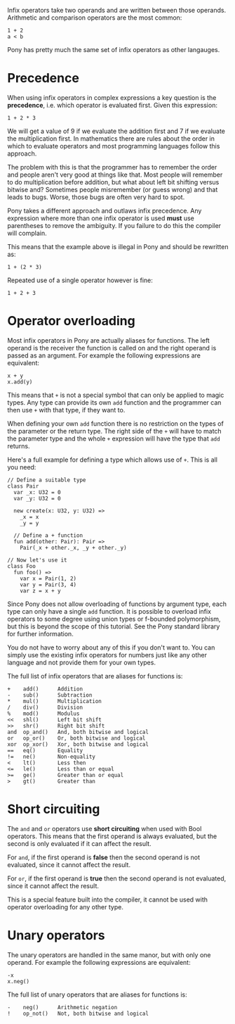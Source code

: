Infix operators take two operands and are written between those operands. Arithmetic and comparison operators are the most common:

```
1 + 2
a < b
```

Pony has pretty much the same set of infix operators as other langauges.

# Precedence

When using infix operators in complex expressions a key question is the __precedence__, i.e. which operator is evaluated first. Given this expression:

```
1 + 2 * 3
```

We will get a value of 9 if we evaluate the addition first and 7 if we evaluate the multiplication first. In mathematics there are rules about the order in which to evaluate operators and most programming languages follow this approach.

The problem with this is that the programmer has to remember the order and people aren't very good at things like that. Most people will remember to do multiplication before addition, but what about left bit shifting versus bitwise and? Sometimes people misremember (or guess wrong) and that leads to bugs. Worse, those bugs are often very hard to spot.

Pony takes a different approach and outlaws infix precedence. Any expression where more than one infix operator is used __must__ use parentheses to remove the ambiguity. If you failure to do this the compiler will complain.

This means that the example above is illegal in Pony and should be rewritten as:

```
1 + (2 * 3)
```

Repeated use of a single operator however is fine:

```
1 + 2 + 3
```

# Operator overloading

Most infix operators in Pony are actually aliases for functions. The left operand is the receiver the function is called on and the right operand is passed as an argument. For example the following expressions are equivalent:

```
x + y
x.add(y)
```

This means that `+` is not a special symbol that can only be applied to magic types. Any type can provide its own `add` function and the programmer can then use `+` with that type, if they want to.

When defining your own `add` function there is no restriction on the types of the parameter or the return type. The right side of the `+` will have to match the parameter type and the whole `+` expression will have the type that `add` returns.

Here's a full example for defining a type which allows use of `+`. This is all you need:

```
// Define a suitable type
class Pair
  var _x: U32 = 0
  var _y: U32 = 0
  
  new create(x: U32, y: U32) =>
    _x = x
	_y = y

  // Define a + function
  fun add(other: Pair): Pair =>
	Pair(_x + other._x, _y + other._y)

// Now let's use it
class Foo
  fun foo() =>
    var x = Pair(1, 2)
	var y = Pair(3, 4)
	var z = x + y
```

Since Pony does not allow overloading of functions by argument type, each type can only have a single `add` function. It is possible to overload infix operators to some degree using union types or f-bounded polymorphism, but this is beyond the scope of this tutorial. See the Pony standard library for further information.

You do not have to worry about any of this if you don't want to. You can simply use the existing infix operators for numbers just like any other language and not provide them for your own types.

The full list of infix operators that are aliases for functions is:

```
+    add()      Addition
-    sub()      Subtraction
*    mul()      Multiplication
/    div()      Division
%    mod()      Modulus
<<   shl()      Left bit shift
>>   shr()      Right bit shift
and  op_and()   And, both bitwise and logical
or   op_or()    Or, both bitwise and logical
xor  op_xor()   Xor, both bitwise and logical
==   eq()       Equality
!=   ne()       Non-equality
<    lt()       Less then
<=   le()       Less than or equal
>=   ge()       Greater than or equal
>    gt()       Greater than
```

# Short circuiting

The `and` and `or` operators use __short circuiting__ when used with Bool operators. This means that the first operand is always evaluated, but the second is only evaluated if it can affect the result.

For `and`, if the first operand is __false__ then the second operand is not evaluated, since it cannot affect the result.

For `or`, if the first operand is __true__ then the second operand is not evaluated, since it cannot affect the result.

This is a special feature built into the compiler, it cannot be used with operator overloading for any other type.

# Unary operators

The unary operators are handled in the same manor, but with only one operand. For example the following expressions are equivalent:

```
-x
x.neg()
```

The full list of unary operators that are aliases for functions is:

```
-    neg()      Arithmetic negation
!    op_not()   Not, both bitwise and logical
```
